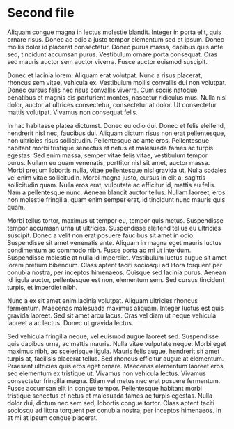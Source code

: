 # Second file

Aliquam congue magna in lectus molestie blandit. Integer in porta elit, quis
ornare risus. Donec ac odio a justo tempor elementum sed et ipsum. Donec mollis
dolor id placerat consectetur. Donec purus massa, dapibus quis ante sed,
tincidunt accumsan purus. Vestibulum ornare porta consequat. Cras sed mauris
auctor sem auctor viverra. Fusce auctor euismod suscipit.

Donec et lacinia lorem. Aliquam erat volutpat. Nunc a risus placerat, rhoncus
sem vitae, vehicula ex. Vestibulum mollis convallis dui non volutpat. Donec
cursus felis nec risus convallis viverra. Cum sociis natoque penatibus et
magnis dis parturient montes, nascetur ridiculus mus. Nulla nisl dolor, auctor
at ultrices consectetur, consectetur at dolor. Ut consectetur mattis volutpat.
Vivamus non consequat felis.

In hac habitasse platea dictumst. Donec eu odio dui. Donec et felis eleifend,
hendrerit nisl nec, faucibus dui. Aliquam dictum risus non erat pellentesque,
non ultricies risus sollicitudin. Pellentesque ac ante eros. Pellentesque
habitant morbi tristique senectus et netus et malesuada fames ac turpis
egestas. Sed enim massa, semper vitae felis vitae, vestibulum tempor purus.
Nullam eu quam venenatis, porttitor nisl sit amet, auctor massa. Morbi pretium
lobortis nulla, vitae pellentesque nisl gravida ut. Nulla sodales vel enim
vitae sollicitudin. Morbi magna justo, cursus in elit a, sagittis sollicitudin
quam. Nulla eros erat, vulputate ac efficitur id, mattis eu felis. Nam a
pellentesque nunc. Aenean blandit auctor tellus. Nullam laoreet, eros non
molestie fringilla, quam enim semper erat, id tincidunt nunc mauris quis quam.

Morbi tellus tortor, maximus ut tempor eu, tempor quis metus. Suspendisse
tempor accumsan urna ut ultricies. Suspendisse eleifend tellus eu ultricies
suscipit. Donec a velit non erat posuere faucibus sit amet in odio. Suspendisse
sit amet venenatis ante. Aliquam in magna eget mauris luctus condimentum ac
commodo nibh. Fusce porta ac mi ut interdum. Suspendisse molestie at nulla id
imperdiet. Vestibulum luctus augue sit amet lorem pretium bibendum. Class
aptent taciti sociosqu ad litora torquent per conubia nostra, per inceptos
himenaeos. Quisque sed lacinia purus. Aenean id ligula auctor, pellentesque est
non, elementum sem. Sed cursus tincidunt turpis, et imperdiet nibh.

Nunc a ex sit amet enim lacinia volutpat. Aliquam ultricies rhoncus fermentum.
Maecenas malesuada maximus aliquam. Integer luctus est quis gravida laoreet.
Sed sit amet arcu lacus. Cras vel diam ut neque vehicula laoreet a ac lectus.
Donec ut gravida lectus.

Sed vehicula fringilla neque, vel euismod augue laoreet sed. Suspendisse quis
dapibus urna, ac mattis mauris. Nulla vitae vulputate neque. Morbi eget maximus
nibh, ac scelerisque ligula. Mauris felis augue, hendrerit sit amet turpis at,
facilisis placerat tellus. Sed rhoncus efficitur augue at elementum. Praesent
ultricies quis eros eget ornare. Maecenas elementum laoreet eros, sed elementum
ex tristique ut. Vivamus non vehicula lectus. Vivamus consectetur fringilla
magna. Etiam vel metus nec erat posuere fermentum. Fusce accumsan elit in
congue tempor. Pellentesque habitant morbi tristique senectus et netus et
malesuada fames ac turpis egestas. Nulla dolor dui, dictum nec sem sed,
lobortis congue tortor. Class aptent taciti sociosqu ad litora torquent per
conubia nostra, per inceptos himenaeos. In at mi at ipsum congue placerat.

